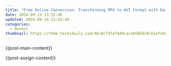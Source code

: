 ```yaml
---
title: "Free Online Conversion: Transforming MP4 to AVI Format with Ease - Movavi"
date: 2024-09-13 13:32:40
updated: 2024-09-14 11:43:49
categories:
  - movavi
thumbnail: https://thmb.techidaily.com/46c8cf4fef4d9caceb585d24cb1efd4ab3d96a7a079f3d76d0f775d7c744fc08.jpg
---
```


{{post-main-content}}

<ins class="adsbygoogle"
     style="display:block"
     data-ad-format="autorelaxed"
     data-ad-client="ca-pub-7571918770474297"
     data-ad-slot="1223367746"></ins>

{{post-assign-content}}

<ins class="adsbygoogle"
     style="display:block"
     data-ad-client="ca-pub-7571918770474297"
     data-ad-slot="8358498916"
     data-ad-format="auto"
     data-full-width-responsive="true"></ins>
